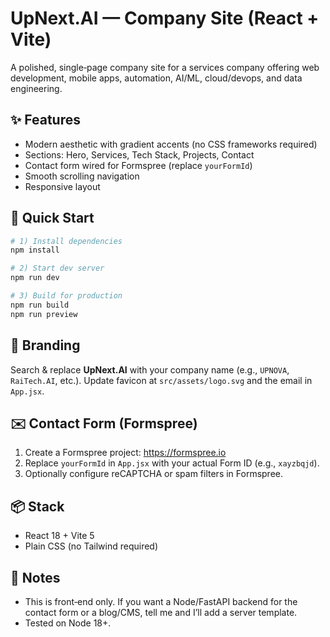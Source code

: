 # UpNext.AI — Company Site (React + Vite)

A polished, single‑page company site for a services company offering web development, mobile apps, automation, AI/ML, cloud/devops, and data engineering.

## ✨ Features
- Modern aesthetic with gradient accents (no CSS frameworks required)
- Sections: Hero, Services, Tech Stack, Projects, Contact
- Contact form wired for Formspree (replace `yourFormId`)
- Smooth scrolling navigation
- Responsive layout

## 🔧 Quick Start
```bash
# 1) Install dependencies
npm install

# 2) Start dev server
npm run dev

# 3) Build for production
npm run build
npm run preview
```

## 🔁 Branding
Search & replace **UpNext.AI** with your company name (e.g., `UPNOVA`, `RaiTech.AI`, etc.).
Update favicon at `src/assets/logo.svg` and the email in `App.jsx`.

## ✉️ Contact Form (Formspree)
1. Create a Formspree project: https://formspree.io
2. Replace `yourFormId` in `App.jsx` with your actual Form ID (e.g., `xayzbqjd`).
3. Optionally configure reCAPTCHA or spam filters in Formspree.

## 📦 Stack
- React 18 + Vite 5
- Plain CSS (no Tailwind required)

## 🧩 Notes
- This is front‑end only. If you want a Node/FastAPI backend for the contact form or a blog/CMS, tell me and I’ll add a server template.
- Tested on Node 18+.
